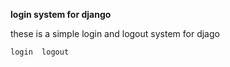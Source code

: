 ****login system for django****

these is a simple login and logout system for djago

`login  logout`